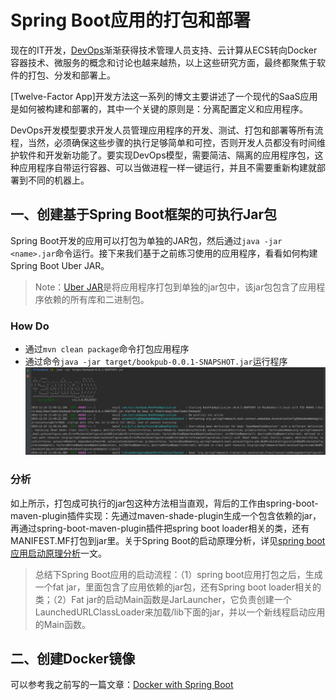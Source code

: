 # Spring Boot应用的打包和部署

现在的IT开发，[DevOps](http://www.infoq.com/cn/devops/)渐渐获得技术管理人员支持、云计算从ECS转向Docker容器技术、微服务的概念和讨论也越来越热，以上这些研究方面，最终都聚焦于软件的打包、分发和部署上。

[Twelve-Factor App]开发方法这一系列的博文主要讲述了一个现代的SaaS应用是如何被构建和部署的，其中一个关键的原则是：分离配置定义和应用程序。

DevOps开发模型要求开发人员管理应用程序的开发、测试、打包和部署等所有流程，当然，必须确保这些步骤的执行足够简单和可控，否则开发人员都没有时间维护软件和开发新功能了。要实现DevOps模型，需要简洁、隔离的应用程序包，这种应用程序自带运行容器、可以当做进程一样一键运行，并且不需要重新构建就部署到不同的机器上。

## 一、创建基于Spring Boot框架的可执行Jar包

Spring Boot开发的应用可以打包为单独的JAR包，然后通过`java -jar <name>.jar`命令运行。接下来我们基于之前练习使用的应用程序，看看如何构建Spring Boot Uber JAR。

> Note：[Uber JAR](http://stackoverflow.com/questions/11947037/what-is-an-uber-jar)是将应用程序打包到单独的jar包中，该jar包包含了应用程序依赖的所有库和二进制包。

### How Do

- 通过`mvn clean package`命令打包应用程序
- 通过命令`java -jar target/bookpub-0.0.1-SNAPSHOT.jar`运行程序
![运行Jar启动Java web应用](images/b67.png)

### 分析

如上所示，打包成可执行的jar包这种方法相当直观，背后的工作由spring-boot-maven-plugin插件实现：先通过maven-shade-plugin生成一个包含依赖的jar，再通过spring-boot-maven-plugin插件把spring boot loader相关的类，还有MANIFEST.MF打包到jar里。关于Spring Boot的启动原理分析，详见[spring boot应用启动原理分析](http://blog.csdn.net/hengyunabc/article/details/50120001#t0)一文。

>总结下Spring Boot应用的启动流程：（1）spring boot应用打包之后，生成一个fat jar，里面包含了应用依赖的jar包，还有Spring boot loader相关的类；（2）Fat jar的启动Main函数是JarLauncher，它负责创建一个LaunchedURLClassLoader来加载/lib下面的jar，并以一个新线程启动应用的Main函数。

## 二、创建Docker镜像

可以参考我之前写的一篇文章：[Docker with Spring Boot](spring-boot-with-Docker.md)
